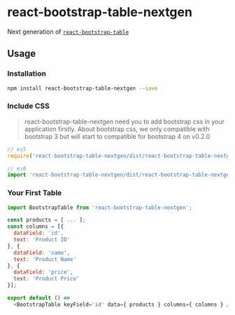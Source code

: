 # react-bootstrap-table-nextgen
Next generation of [`react-bootstrap-table`](https://github.com/AllenFang/react-bootstrap-table)

## Usage

### Installation

```sh
npm install react-bootstrap-table-nextgen --save
```

### Include CSS

> react-bootstrap-table-nextgen need you to add bootstrap css in your application firstly. About bootstrap css, we only compatible with bootstrap 3 but will start to compatible for bootstrap 4 on v0.2.0

```js
// es5
require('react-bootstrap-table-nextgen/dist/react-bootstrap-table-nextgen.min.css');

// es6
import 'react-bootstrap-table-nextgen/dist/react-bootstrap-table-nextgen.min.css';
```

### Your First Table

```js
import BootstrapTable from 'react-bootstrap-table-nextgen';

const products = [ ... ];
const columns = [{
  dataField: 'id',
  text: 'Product ID'
}, {
  dataField: 'name',
  text: 'Product Name'
}, {
  dataField: 'price',
  text: 'Product Price'
}];

export default () =>
  <BootstrapTable keyField='id' data={ products } columns={ columns } />
```